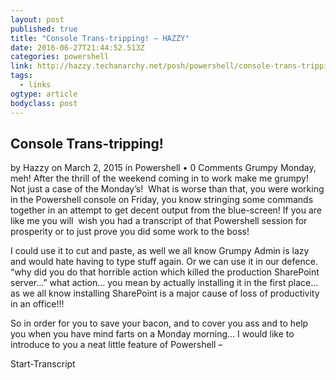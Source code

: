 ```yaml
---
layout: post 
published: true 
title: "Console Trans-tripping! – HAZZY" 
date: 2016-06-27T21:44:52.513Z 
categories: powershell 
link: http://hazzy.techanarchy.net/posh/powershell/console-trans-tripping/ 
tags:
  - links
ogtype: article 
bodyclass: post 
---
```


## Console Trans-tripping!
by Hazzy on March 2, 2015 in Powershell • 0 Comments
Grumpy Monday, meh! After the thrill of the weekend coming in to work make me grumpy! Not just a case of the Monday’s!  What is worse than that, you were working in the Powershell console on Friday, you know stringing some commands together in an attempt to get decent output from the blue-screen! If you are like me you will  wish you had a transcript of that Powershell session for prosperity or to just prove you did some work to the boss!

I could use it to cut and paste, as well we all know Grumpy Admin is lazy and would hate having to type stuff again. Or we can use it in our defence. “why did you do that horrible action which killed the production SharePoint server…” what action… you mean by actually installing it in the first place… as we all know installing SharePoint is a major cause of loss of productivity in an office!!!

So in order for you to save your bacon, and to cover you ass and to help you when you have mind farts on a Monday morning… I would like to introduce to you a neat little feature of Powershell –

Start-Transcript